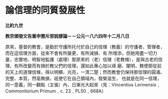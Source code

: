 # 論信理的同質發展性


**比約九世**

**教宗頒發文告重申懲斥邪說謬論－－公元一八六四年十二月八日**





原來，基督的教會，是勤於守護所托付於自己的信理（教義）的守護者、管理者，而在這信理方面，從來不會有所變更，有所減損、有
所增添，但她用盡一切力量，忠實地、明智地監護（處理）那原來的（老）信理（老教條），是與古老的信理，有所改變而有損於教父們的信理，還如此專心加以琢
磨、闡明，務使那從前的天上的道理信條，得以明顯、光亮，一清二楚；然而教會仍保持那信理的圓滿、完整、本質，然亳無損，祇使它在自己領域內，發榮滋生，
也就是在同一信理，同一意義，同一觀點（主張）內，日漸光大起來（見：Vincentius Lerinensis﹐Commonitorium 
Primum﹐c. 23﹐PL50﹐668A）

